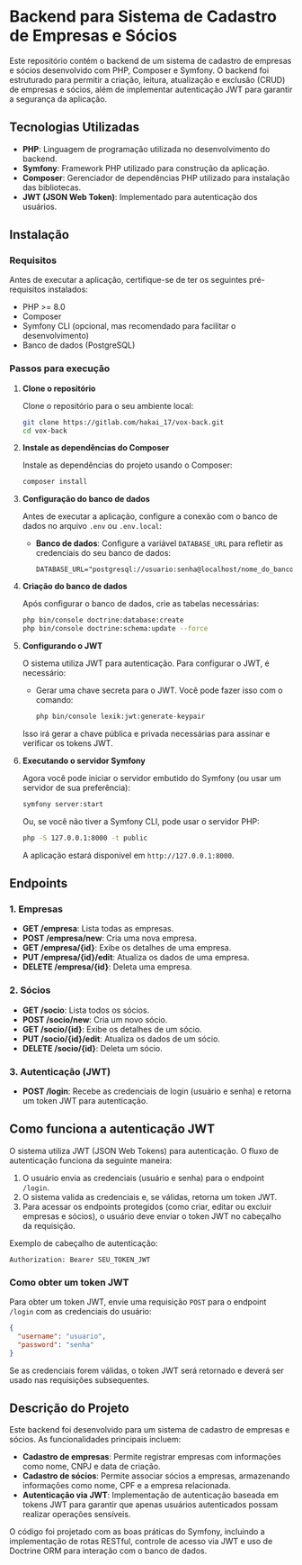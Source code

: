 
# Backend para Sistema de Cadastro de Empresas e Sócios

Este repositório contém o backend de um sistema de cadastro de empresas e sócios desenvolvido com PHP, Composer e Symfony. O backend foi estruturado para permitir a criação, leitura, atualização e exclusão (CRUD) de empresas e sócios, além de implementar autenticação JWT para garantir a segurança da aplicação.

## Tecnologias Utilizadas

- **PHP**: Linguagem de programação utilizada no desenvolvimento do backend.
- **Symfony**: Framework PHP utilizado para construção da aplicação.
- **Composer**: Gerenciador de dependências PHP utilizado para instalação das bibliotecas.
- **JWT (JSON Web Token)**: Implementado para autenticação dos usuários.

## Instalação

### Requisitos
Antes de executar a aplicação, certifique-se de ter os seguintes pré-requisitos instalados:

- PHP >= 8.0
- Composer
- Symfony CLI (opcional, mas recomendado para facilitar o desenvolvimento)
- Banco de dados (PostgreSQL)

### Passos para execução

1. **Clone o repositório**

   Clone o repositório para o seu ambiente local:

   ```bash
   git clone https://gitlab.com/hakai_17/vox-back.git
   cd vox-back
   ```

2. **Instale as dependências do Composer**

   Instale as dependências do projeto usando o Composer:

   ```bash
   composer install
   ```

3. **Configuração do banco de dados**

   Antes de executar a aplicação, configure a conexão com o banco de dados no arquivo `.env` ou `.env.local`:

   - **Banco de dados**: Configure a variável `DATABASE_URL` para refletir as credenciais do seu banco de dados:

     ```dotenv
     DATABASE_URL="postgresql://usuario:senha@localhost/nome_do_banco"
     ```

4. **Criação do banco de dados**

   Após configurar o banco de dados, crie as tabelas necessárias:

   ```bash
   php bin/console doctrine:database:create
   php bin/console doctrine:schema:update --force
   ```

5. **Configurando o JWT**

   O sistema utiliza JWT para autenticação. Para configurar o JWT, é necessário:

   - Gerar uma chave secreta para o JWT. Você pode fazer isso com o comando:

     ```bash
     php bin/console lexik:jwt:generate-keypair
     ```

   Isso irá gerar a chave pública e privada necessárias para assinar e verificar os tokens JWT.

6. **Executando o servidor Symfony**

   Agora você pode iniciar o servidor embutido do Symfony (ou usar um servidor de sua preferência):

   ```bash
   symfony server:start
   ```

   Ou, se você não tiver a Symfony CLI, pode usar o servidor PHP:

   ```bash
   php -S 127.0.0.1:8000 -t public
   ```

   A aplicação estará disponível em `http://127.0.0.1:8000`.

## Endpoints

### 1. **Empresas**

- **GET /empresa**: Lista todas as empresas.
- **POST /empresa/new**: Cria uma nova empresa.
- **GET /empresa/{id}**: Exibe os detalhes de uma empresa.
- **PUT /empresa/{id}/edit**: Atualiza os dados de uma empresa.
- **DELETE /empresa/{id}**: Deleta uma empresa.

### 2. **Sócios**

- **GET /socio**: Lista todos os sócios.
- **POST /socio/new**: Cria um novo sócio.
- **GET /socio/{id}**: Exibe os detalhes de um sócio.
- **PUT /socio/{id}/edit**: Atualiza os dados de um sócio.
- **DELETE /socio/{id}**: Deleta um sócio.

### 3. **Autenticação (JWT)**

- **POST /login**: Recebe as credenciais de login (usuário e senha) e retorna um token JWT para autenticação.

## Como funciona a autenticação JWT

O sistema utiliza JWT (JSON Web Tokens) para autenticação. O fluxo de autenticação funciona da seguinte maneira:

1. O usuário envia as credenciais (usuário e senha) para o endpoint `/login`.
2. O sistema valida as credenciais e, se válidas, retorna um token JWT.
3. Para acessar os endpoints protegidos (como criar, editar ou excluir empresas e sócios), o usuário deve enviar o token JWT no cabeçalho da requisição.

Exemplo de cabeçalho de autenticação:

```
Authorization: Bearer SEU_TOKEN_JWT
```

### Como obter um token JWT

Para obter um token JWT, envie uma requisição `POST` para o endpoint `/login` com as credenciais do usuário:

```json
{
  "username": "usuario",
  "password": "senha"
}
```

Se as credenciais forem válidas, o token JWT será retornado e deverá ser usado nas requisições subsequentes.

## Descrição do Projeto

Este backend foi desenvolvido para um sistema de cadastro de empresas e sócios. As funcionalidades principais incluem:

- **Cadastro de empresas**: Permite registrar empresas com informações como nome, CNPJ e data de criação.
- **Cadastro de sócios**: Permite associar sócios a empresas, armazenando informações como nome, CPF e a empresa relacionada.
- **Autenticação via JWT**: Implementação de autenticação baseada em tokens JWT para garantir que apenas usuários autenticados possam realizar operações sensíveis.

O código foi projetado com as boas práticas do Symfony, incluindo a implementação de rotas RESTful, controle de acesso via JWT e uso de Doctrine ORM para interação com o banco de dados.

